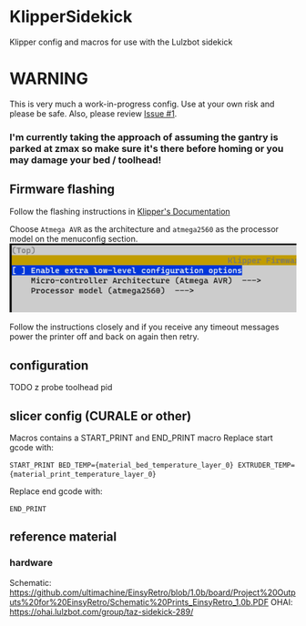 # KlipperSidekick
Klipper config and macros for use with the Lulzbot sidekick

# WARNING
This is very much a work-in-progress config. Use at your own risk and please be safe.
Also, please review [Issue #1](https://github.com/mcmillanje/klipperSidekick/issues/1).

### I'm currently taking the approach of assuming the gantry is parked at zmax so make sure it's there before homing or you may damage your bed / toolhead!

## Firmware flashing
Follow the flashing instructions in [Klipper's Documentation](https://www.klipper3d.org/Installation.html)

Choose `Atmega AVR` as the architecture and `atmega2560` as the processor model on the menuconfig section.
![alt text](images/readme/01-menuconfig.png)

Follow the instructions closely and if you receive any timeout messages power the printer off and back on again then retry.

## configuration

TODO
z probe
toolhead
pid

## slicer config (CURALE or other)
Macros contains a START_PRINT and END_PRINT macro
Replace start gcode with:
```
START_PRINT BED_TEMP={material_bed_temperature_layer_0} EXTRUDER_TEMP={material_print_temperature_layer_0}
```
Replace end gcode with:
```
END_PRINT
```


## reference material
### hardware
Schematic: https://github.com/ultimachine/EinsyRetro/blob/1.0b/board/Project%20Outputs%20for%20EinsyRetro/Schematic%20Prints_EinsyRetro_1.0b.PDF
OHAI: https://ohai.lulzbot.com/group/taz-sidekick-289/